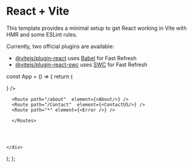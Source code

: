 # React + Vite

This template provides a minimal setup to get React working in Vite with HMR and some ESLint rules.

Currently, two official plugins are available:

- [@vitejs/plugin-react](https://github.com/vitejs/vite-plugin-react/blob/main/packages/plugin-react/README.md) uses [Babel](https://babeljs.io/) for Fast Refresh
- [@vitejs/plugin-react-swc](https://github.com/vitejs/vite-plugin-react-swc) uses [SWC](https://swc.rs/) for Fast Refresh




const App = () => {
return (
<div>
<Routes>
<Route path="/" element={<Applayout/>} />

      <Route path="/about"  element={<About/>} />
      <Route path="/Contact"  element={<ContactUS/>} />
      <Route path="*" element={<Error />} />

      </Routes>




    </div>

);
};
